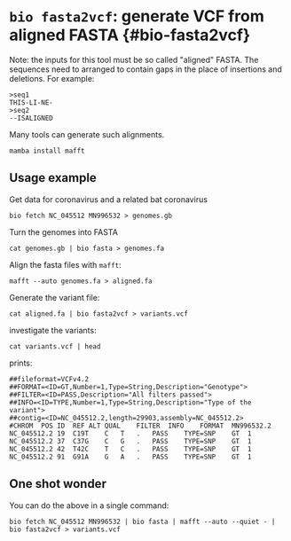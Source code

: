 # `bio fasta2vcf`: generate VCF from aligned FASTA {#bio-fasta2vcf}

Note: the inputs for this tool must be so called "aligned" FASTA. The sequences need to arranged to contain gaps in the place of insertions and deletions. For example:


    >seq1
    THIS-LI-NE-
    >seq2
    --ISALIGNED

Many tools can generate such alignments.

    mamba install mafft


## Usage example

Get data for coronavirus and a related bat coronavirus

    bio fetch NC_045512 MN996532 > genomes.gb

Turn the genomes into FASTA

    cat genomes.gb | bio fasta > genomes.fa


Align the fasta files with `mafft`:

    mafft --auto genomes.fa > aligned.fa


Generate the variant file:

    cat aligned.fa | bio fasta2vcf > variants.vcf

investigate the variants:

    cat variants.vcf | head

prints:

    ##fileformat=VCFv4.2
    ##FORMAT=<ID=GT,Number=1,Type=String,Description="Genotype">
    ##FILTER=<ID=PASS,Description="All filters passed">
    ##INFO=<ID=TYPE,Number=1,Type=String,Description="Type of the variant">
    ##contig=<ID=NC_045512.2,length=29903,assembly=NC_045512.2>
    #CHROM	POS	ID	REF	ALT	QUAL	FILTER	INFO	FORMAT	MN996532.2
    NC_045512.2	19	C19T	C	T	.	PASS	TYPE=SNP	GT	1
    NC_045512.2	37	C37G	C	G	.	PASS	TYPE=SNP	GT	1
    NC_045512.2	42	T42C	T	C	.	PASS	TYPE=SNP	GT	1
    NC_045512.2	91	G91A	G	A	.	PASS	TYPE=SNP	GT	1


## One shot wonder

You can do the above in a single command:

    bio fetch NC_045512 MN996532 | bio fasta | mafft --auto --quiet - | bio fasta2vcf > variants.vcf



